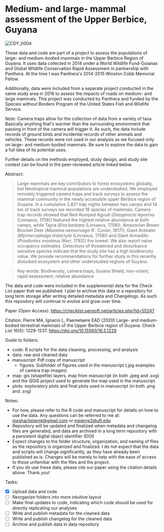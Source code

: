 # Medium- and large- mammal assessment of the Upper Berbice, Guyana

![CDY_0004](https://user-images.githubusercontent.com/48991184/116556077-150e0580-a8cb-11eb-94ff-50b3700ae3cc.JPG)

These data and code are part of a project to assess the populations of large- and medium-bodied mammals in the Upper Berbice Region of Guyana. It uses data collected in 2014 under a World Wildlife Fund-Guianas and Global Wildlife Conservation Rapid Assessment in partnership with Panthera. At the time I was Panthera's 2014-2015 Winston Cobb Memorial Fellow. 

Additionally, data were included from a separate project conducted in the same study area in 2016 to assess the impacts of roads on medium- and large mammals. This project was conducted by Panthera and funded by the Species without Borders Program of the United States Fish and Wildlife Service.

*Note:* Camera traps allow for the collection of data from a variety of taxa. Basically anything that's warmer than the surrounding environment that passing in front of the camera will trigger it. As such, the data include records of ground birds and incidental records of other animals and vehicles. These records were not used in our analysis as we focused only on large- and medium-bodied mammals. Be sure to explore the data to gain a full idea of its potential uses.

Further details on the methods employed, study design, and study site context can be found in the peer-reviewed article linked below.

Abstract:

> Large mammals are key contributors to forest ecosystems globally, but Neotropical mammal populations are understudied. We employed remotely triggered camera traps and track surveys to assess the mammal community in the newly accessible upper Berbice region of Guyana. In a cumulative 2,821 trap nights between two camps and 14 km of track surveys we recorded 18 species of mammals. Camera trap records showed that Red-Rumped Agouti (_Dasyprocta leporina_ (Linnaeus, 1758)) featured the highest relative abundance at both camps, while Tayra (_Eira barbara_ (Linnaeus, 1758)), Amazonian Brown Brocket Deer (_Mazama nemorivaga_ (F. Cuvier, 1817)), Giant Anteater (_Myrmecophaga tridactyla_ (Linnaeus, 1758)) and Giant Armadillo (_Priodontes maximus_ (Kerr, 1792)) the lowest. We also report naïve occupancy estimates. Detections of threatened and disturbance sensitive species indicate that the study site has a high biodiversity value. We provide recommendations for further study in this recently disturbed ecosystem and other understudied regions of Guyana.

> Key words: Biodiversity, camera traps, Guiana Shield, non-volant, rapid assessment, relative abundance

The data and code were included in the supplemental data for the Check List paper that we published. I plan to archive this data in a repository for long term storage after writing detailed metadata and Changelogs. As such this repository will continue to evolve and grow over time.

Paper (Open Access): https://checklist.pensoft.net/articles.php?id=55247

Citation: Pierre MA, Ignacio L, Paemelaere EAD (2020) Large- and medium-bodied terrestrial mammals of the Upper Berbice region of Guyana. Check List 16(5): 1229-1237. https://doi.org/10.15560/16.5.1229

Guide to folders:

- code: R scripts for the data cleaning, processing, and analysis
- data: raw and cleaned data
- manuscript: Pdf copy of manuscript
    - figures: Subfolder of figures used in the manuscript (.jpg examples of camera trap images)
- map: gis (shapefile) layers, map from manuscript (in both .jpeg and .svg) and the QGIS project used to generate the map used in the manuscript
- plots: exploratory plots and final plots used in manuscript (in both .png and .svg)

Notes:

- For now, please refer to the R code and manuscript for details on how to use the data. Any questions can be referred to me at: meshachpierre@gmail.com or mpierre2@ufl.edu
- Repository will be updated and finalized when metadata and changelog files are generated, and data are archived in a long term repository with a persistent digital object identifier (DOI)
- Expect changes to the folder structure, organization, and naming of files as the repository is organized and finalized. I do not expect that the data and scripts will change significantly, as they have already been published as is. Changes will be merely to help with the ease of access to those unfamiliar with the files and the project.
- If you do use these data, please cite our paper using the citation details above. Thank you!

Tasks:

- [x] Upload data and code
- [ ] Reorganize folders into more intuitive layout
- [ ] Make final updates to code, indicating which code should be used for directly replicating our analyses
- [ ] Write and publish metadata for the cleaned data
- [ ] Write and publish changelog for the cleaned data
- [ ] Archive and publish data in data repository
